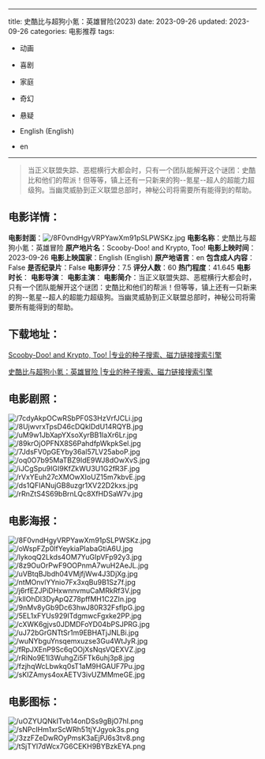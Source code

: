
---
title: 史酷比与超狗小氪：英雄冒险(2023)
date: 2023-09-26
updated: 2023-09-26
categories: 电影推荐
tags:
- 动画
- 喜剧
- 家庭
- 奇幻
- 悬疑

- English (English)
- en
---


> 当正义联盟失踪、恶棍横行大都会时，只有一个团队能解开这个谜团：史酷比和他们的帮派！但等等，镇上还有一只新来的狗--氪星--超人的超能力超级狗。当幽灵威胁到正义联盟总部时，神秘公司将需要所有能得到的帮助。

## **电影详情**：

**电影封面**：<img src="https://image.tmdb.org/t/p/w200/8F0vndHgyVRPYawXm91pSLPWSKz.jpg" alt="/8F0vndHgyVRPYawXm91pSLPWSKz.jpg" title="/8F0vndHgyVRPYawXm91pSLPWSKz.jpg">
**电影名称**：史酷比与超狗小氪：英雄冒险
**原产地片名**：Scooby-Doo! and Krypto, Too!
**电影上映时间**：2023-09-26
**电影上映国家**：English (English)
**原产地语言**：en
**包含成人内容**：False
**是否纪录片**：False
**电影评分**：7.5
**评分人数**：60
**热门程度**：41.645
**电影时长**：
**电影导演**：
**电影主演**：
**电影简介**：当正义联盟失踪、恶棍横行大都会时，只有一个团队能解开这个谜团：史酷比和他们的帮派！但等等，镇上还有一只新来的狗--氪星--超人的超能力超级狗。当幽灵威胁到正义联盟总部时，神秘公司将需要所有能得到的帮助。

## **下载地址**：
[Scooby-Doo! and Krypto, Too! |专业的种子搜索、磁力链接搜索引擎](https://movie.amd794.com:2083/?search=Scooby-Doo%21%20and%20Krypto%2C%20Too%21&ordering=&mode=match_phrase&page_size=10&page=1)

[史酷比与超狗小氪：英雄冒险 |专业的种子搜索、磁力链接搜索引擎](https://movie.amd794.com:2083/?search=%E5%8F%B2%E9%85%B7%E6%AF%94%E4%B8%8E%E8%B6%85%E7%8B%97%E5%B0%8F%E6%B0%AA%EF%BC%9A%E8%8B%B1%E9%9B%84%E5%86%92%E9%99%A9&ordering=&mode=match_phrase&page_size=10&page=1)
 

## **电影剧照**：
<img src="https://image.tmdb.org/t/p/original/7cdyAkpOCwRSbPF0S3HzVrfJCLi.jpg" alt="/7cdyAkpOCwRSbPF0S3HzVrfJCLi.jpg" title="/7cdyAkpOCwRSbPF0S3HzVrfJCLi.jpg"><img src="https://image.tmdb.org/t/p/original/8UjwvrxTpsD46cDQklDdU14RQYB.jpg" alt="/8UjwvrxTpsD46cDQklDdU14RQYB.jpg" title="/8UjwvrxTpsD46cDQklDdU14RQYB.jpg"><img src="https://image.tmdb.org/t/p/original/uM9w1JbXapYXsoXyrBB1IaXr6Lr.jpg" alt="/uM9w1JbXapYXsoXyrBB1IaXr6Lr.jpg" title="/uM9w1JbXapYXsoXyrBB1IaXr6Lr.jpg"><img src="https://image.tmdb.org/t/p/original/89krOjOPFNX8S6PahdfpWkpkSel.jpg" alt="/89krOjOPFNX8S6PahdfpWkpkSel.jpg" title="/89krOjOPFNX8S6PahdfpWkpkSel.jpg"><img src="https://image.tmdb.org/t/p/original/7JdsFV0pGEYby36al57LV25aboP.jpg" alt="/7JdsFV0pGEYby36al57LV25aboP.jpg" title="/7JdsFV0pGEYby36al57LV25aboP.jpg"><img src="https://image.tmdb.org/t/p/original/oq0O7b95MaTBZ9IdE9WJ8dOwXvS.jpg" alt="/oq0O7b95MaTBZ9IdE9WJ8dOwXvS.jpg" title="/oq0O7b95MaTBZ9IdE9WJ8dOwXvS.jpg"><img src="https://image.tmdb.org/t/p/original/iJCgSpu9IGI9KfZkWU3U1G2fR3F.jpg" alt="/iJCgSpu9IGI9KfZkWU3U1G2fR3F.jpg" title="/iJCgSpu9IGI9KfZkWU3U1G2fR3F.jpg"><img src="https://image.tmdb.org/t/p/original/rVxYEuh27cXMOwXIoUZ15m7kbvE.jpg" alt="/rVxYEuh27cXMOwXIoUZ15m7kbvE.jpg" title="/rVxYEuh27cXMOwXIoUZ15m7kbvE.jpg"><img src="https://image.tmdb.org/t/p/original/ds1QFIANujGB8uzgr1XV22D2kxs.jpg" alt="/ds1QFIANujGB8uzgr1XV22D2kxs.jpg" title="/ds1QFIANujGB8uzgr1XV22D2kxs.jpg"><img src="https://image.tmdb.org/t/p/original/rRnZtS4S69bBrnLQc8XfHDSaW7v.jpg" alt="/rRnZtS4S69bBrnLQc8XfHDSaW7v.jpg" title="/rRnZtS4S69bBrnLQc8XfHDSaW7v.jpg">

## **电影海报**：
<img src="https://image.tmdb.org/t/p/original/8F0vndHgyVRPYawXm91pSLPWSKz.jpg" alt="/8F0vndHgyVRPYawXm91pSLPWSKz.jpg" title="/8F0vndHgyVRPYawXm91pSLPWSKz.jpg"><img src="https://image.tmdb.org/t/p/original/oWspFZp0lfYeykiaPIabaGtiA6U.jpg" alt="/oWspFZp0lfYeykiaPIabaGtiA6U.jpg" title="/oWspFZp0lfYeykiaPIabaGtiA6U.jpg"><img src="https://image.tmdb.org/t/p/original/lykoqQ2Lkds4OM7YuGIpVFp92y3.jpg" alt="/lykoqQ2Lkds4OM7YuGIpVFp92y3.jpg" title="/lykoqQ2Lkds4OM7YuGIpVFp92y3.jpg"><img src="https://image.tmdb.org/t/p/original/8z9OuOrPwF9OOPnmA7wuH2AeJL.jpg" alt="/8z9OuOrPwF9OOPnmA7wuH2AeJL.jpg" title="/8z9OuOrPwF9OOPnmA7wuH2AeJL.jpg"><img src="https://image.tmdb.org/t/p/original/uVBtqBJbdh04VMjfjWw4J3DjXg.jpg" alt="/uVBtqBJbdh04VMjfjWw4J3DjXg.jpg" title="/uVBtqBJbdh04VMjfjWw4J3DjXg.jpg"><img src="https://image.tmdb.org/t/p/original/ntMOnvlYYnio7Fx3xqBu9B1Sz7f.jpg" alt="/ntMOnvlYYnio7Fx3xqBu9B1Sz7f.jpg" title="/ntMOnvlYYnio7Fx3xqBu9B1Sz7f.jpg"><img src="https://image.tmdb.org/t/p/original/j6rfEZJPiDHxwnnvmuCaMRkRf3V.jpg" alt="/j6rfEZJPiDHxwnnvmuCaMRkRf3V.jpg" title="/j6rfEZJPiDHxwnnvmuCaMRkRf3V.jpg"><img src="https://image.tmdb.org/t/p/original/kllOhDl3DyApQZ78pffMH1C2ZIn.jpg" alt="/kllOhDl3DyApQZ78pffMH1C2ZIn.jpg" title="/kllOhDl3DyApQZ78pffMH1C2ZIn.jpg"><img src="https://image.tmdb.org/t/p/original/9nMv8yGb9Dc63hwJ80R32FsflpG.jpg" alt="/9nMv8yGb9Dc63hwJ80R32FsflpG.jpg" title="/9nMv8yGb9Dc63hwJ80R32FsflpG.jpg"><img src="https://image.tmdb.org/t/p/original/5EL1xFYUs929ITdgmwcFgxke2PP.jpg" alt="/5EL1xFYUs929ITdgmwcFgxke2PP.jpg" title="/5EL1xFYUs929ITdgmwcFgxke2PP.jpg"><img src="https://image.tmdb.org/t/p/original/cXWK6gjvs0JDMDFoYD04bPSJPRG.jpg" alt="/cXWK6gjvs0JDMDFoYD04bPSJPRG.jpg" title="/cXWK6gjvs0JDMDFoYD04bPSJPRG.jpg"><img src="https://image.tmdb.org/t/p/original/uJ72bGrGNTtSr1m9EBHATjJNLBi.jpg" alt="/uJ72bGrGNTtSr1m9EBHATjJNLBi.jpg" title="/uJ72bGrGNTtSr1m9EBHATjJNLBi.jpg"><img src="https://image.tmdb.org/t/p/original/wuNYbguYnsqemxuzse3Gu4WtJyR.jpg" alt="/wuNYbguYnsqemxuzse3Gu4WtJyR.jpg" title="/wuNYbguYnsqemxuzse3Gu4WtJyR.jpg"><img src="https://image.tmdb.org/t/p/original/fRpJXEnP9Sc6qOOjXsNqsVQEXVZ.jpg" alt="/fRpJXEnP9Sc6qOOjXsNqsVQEXVZ.jpg" title="/fRpJXEnP9Sc6qOOjXsNqsVQEXVZ.jpg"><img src="https://image.tmdb.org/t/p/original/rRiNo9E1l3WuhgZi5FTk6uhj3p8.jpg" alt="/rRiNo9E1l3WuhgZi5FTk6uhj3p8.jpg" title="/rRiNo9E1l3WuhgZi5FTk6uhj3p8.jpg"><img src="https://image.tmdb.org/t/p/original/fzjhqWcLbwkq0sT1aM9HGAUF7Pu.jpg" alt="/fzjhqWcLbwkq0sT1aM9HGAUF7Pu.jpg" title="/fzjhqWcLbwkq0sT1aM9HGAUF7Pu.jpg"><img src="https://image.tmdb.org/t/p/original/sKIZAmys4oxAETV3ivUZMMmeGE.jpg" alt="/sKIZAmys4oxAETV3ivUZMMmeGE.jpg" title="/sKIZAmys4oxAETV3ivUZMMmeGE.jpg">

## **电影图标**：
<img src="https://image.tmdb.org/t/p/original/uOZYUQNkITvb14onDSs9gBjO7hI.png" alt="/uOZYUQNkITvb14onDSs9gBjO7hI.png" title="/uOZYUQNkITvb14onDSs9gBjO7hI.png"><img src="https://image.tmdb.org/t/p/original/sNPcIHm1xrScWRh51tjYJgyok3s.png" alt="/sNPcIHm1xrScWRh51tjYJgyok3s.png" title="/sNPcIHm1xrScWRh51tjYJgyok3s.png"><img src="https://image.tmdb.org/t/p/original/3zzFZeDwROyPmsK3aEjPJ6s3tv8.png" alt="/3zzFZeDwROyPmsK3aEjPJ6s3tv8.png" title="/3zzFZeDwROyPmsK3aEjPJ6s3tv8.png"><img src="https://image.tmdb.org/t/p/original/tSjTYl7dWcx7G6CEKH9BYBzkEYA.png" alt="/tSjTYl7dWcx7G6CEKH9BYBzkEYA.png" title="/tSjTYl7dWcx7G6CEKH9BYBzkEYA.png">
